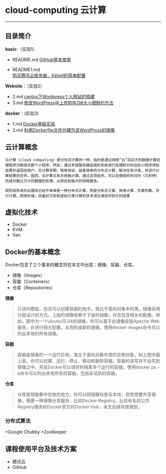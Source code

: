 # cloud-computing 云计算

***
## 目录简介

**basic**:（实验1）

+ README.md 
[GitHub基本使用](https://github.com/lyl10/cloud-computing/blob/master/basic/README.md)

+ README1.md  
[购买腾讯云服务器，Xshell的简单配置](https://github.com/lyl10/cloud-computing/blob/master/basic/README1.md)

**Website**：（实验2）

+ 2.md
[centos下Wordpress个人网站的搭建](https://github.com/lyl10/cloud-computing/blob/master/Website/2.md)
+ 3.md
[修改WordPress中上传附件2M大小限制的方法](https://github.com/lyl10/cloud-computing/blob/master/Website/3.md)

**docker**：(实验3)

+ 1.md
[Docker基础实验](https://github.com/lyl10/cloud-computing/blob/master/docker/1.md)
+ 2.md
[利用Dockerfile文件创建包含WordPress的镜像](https://github.com/lyl10/cloud-computing/blob/master/docker/2.md)

## 云计算概念

    云计算（cloud computing）是分布式计算的一种，指的是通过网络“云”将巨大的数据计算处理程序分解成无数个小程序，然后，通过多部服务器组成的系统进行处理和分析这些小程序得到结果并返回给用户。云计算早期，简单地说，就是简单的分布式计算，解决任务分发，并进行计算结果的合并。因而，云计算又称为网格计算。通过这项技术，可以在很短的时间内（几秒种）完成对数以万计的数据的处理，从而达到强大的网络服务。

    现阶段所说的云服务已经不单单是一种分布式计算，而是分布式计算、效用计算、负载均衡、并行计算、网络存储、热备份冗杂和虚拟化等计算机技术混合演进并跃升的结果

## 虚拟化技术

+ Docker
+ KVM
+ Xen

## Docker的基本概念

Docker包含了三个基本的概念将在本文中出现：镜像、容器、仓库。

- 镜像（Images）
- 容器（Containers）
- 仓库（Repositories）

**镜像**

>只读的模板，包含可以创建容器的指令，类比于面向对象中的类。镜像采用分层设计的方式。上层的镜像依赖于下层的镜像，并且包含相关的配置。例如，图中为一个ubuntu15.04的镜像，你可以基于此镜像安装Apache Web服务，并进行相关配置，从而形成新的镜像。使用docker images命令可以列出本地的所有镜像。

**容器**

>容器是镜像的一个运行实例，类比于面向对象中类的实例对象，如上图中最上层。你可以创建、运行、停止、移动和删除容器。容器的读写并不会写到镜像之中，并且Docker可以很好的隔离多个运行的容器。使用docker ps -a命令可以列出本地所有的容器，包括非活跃的容器。

**仓库**

>仓库是镜像集中存放的地方。你可以把镜像存放与本地，但若想要共享镜像，需要一种镜像分发服务，比如Docker Registry。比较有名的公共Registry服务如Docker官方的Docker Hub，本文后续将使用到。

### 分布式算法

+Google Chubby
+ZooKeeper

## 课程使用平台及技术方案

+ 腾讯云
+ GitHub


